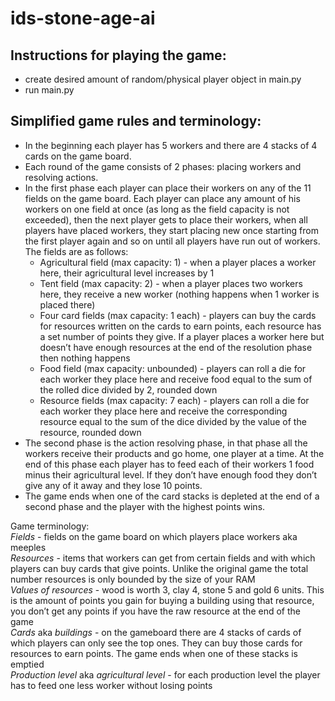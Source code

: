 # ids-stone-age-ai
## Instructions for playing the game:
* create desired amount of random/physical player object in main.py
* run main.py

## Simplified game rules and terminology:
* In the beginning each player has 5 workers and there are 4 stacks of 4 cards on the game board.
* Each round of the game consists of 2 phases: placing workers and resolving actions.
* In the first phase each player can place their workers on any of the 11 fields on the game board. Each player can place any amount of his workers on one field at once (as long as the field capacity is not exceeded), then the next player gets to place their workers, when all players have placed workers, they start placing new once starting from the first player again and so on until all players have run out of workers. The fields are as follows:  
  * Agricultural field (max capacity: 1) - when a player places a worker here, their agricultural level increases by 1
  * Tent field (max capacity: 2) - when a player places two workers here, they receive a new worker (nothing happens when 1 worker is placed there)
  * Four card fields (max capacity: 1 each) - players can buy the cards for resources written on the cards to earn points, each resource has a set number of points they give. If a player places a worker here but doesn’t have enough resources at the end of the resolution phase then nothing happens
  * Food field (max capacity: unbounded) - players can roll a die for each worker they place here and receive food equal to the sum of the rolled dice divided by 2, rounded down
  * Resource fields (max capacity: 7 each) - players can roll a die for each worker they place here and receive the corresponding resource equal to the sum of the dice divided by the value of the resource, rounded down
* The second phase is the action resolving phase, in that phase all the workers receive their products and go home, one player at a time. At the end of this phase each player has to feed each of their workers 1 food minus their agricultural level. If they don’t have enough food they don’t give any of it away and they lose 10 points.
* The game ends when one of the card stacks is depleted at the end of a second phase and the player with the highest points wins.

Game terminology:  
*Fields* - fields on the game board on which players place workers aka meeples  
*Resources* - items that workers can get from certain fields and with which players can buy cards that give points. Unlike the original game the total number resources is only bounded by the size of your RAM  
*Values of resources* - wood is worth 3, clay 4, stone 5 and gold 6 units. This is the amount of points you gain for buying a building using that resource, you don’t get any points if you have the raw resource at the end of the game  
*Cards* aka *buildings* - on the gameboard there are 4 stacks of cards of which players can only see the top ones. They can buy those cards for resources to earn points. The game ends when one of these stacks is emptied  
*Production level* aka *agricultural level* - for each production level the player has to feed one less worker without losing points  
